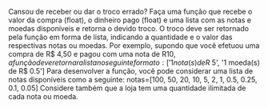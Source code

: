 Cansou de receber ou dar o troco errado? Faça uma função que recebe o valor da compra (float), o dinheiro pago (float) e uma lista com as notas e moedas disponíveis e retorna o devido troco. 
O troco deve ser retornado pela função em forma de lista, indicando a quantidade e o valor das respectivas notas ou moedas. Por exemplo, supondo que você efetuou uma compra de R$ 4,50 e pagou com uma nota de R$10, a função deve retornar a lista no seguinte formato:
['1 nota(s) de R$ 5', '1 moeda(s) de R$ 0.5']
Para desenvolver a função, você pode considerar uma lista de notas disponíveis como a seguinte:
        notas=[100, 50, 20, 10, 5, 2, 1, 0.5, 0.25, 0.1, 0.05]
Considere também que a loja tem uma quantidade ilimitada de cada nota ou moeda.